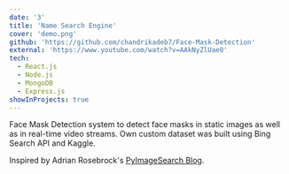```yaml
---
date: '3'
title: 'Name Search Engine'
cover: 'demo.png'
github: 'https://github.com/chandrikadeb7/Face-Mask-Detection'
external: 'https://www.youtube.com/watch?v=AAkNyZlUae0'
tech:
  - React.js
  - Node.js
  - MongoDB
  - Express.js
showInProjects: true
---
```


Face Mask Detection system to detect face masks in static images as well as in real-time video streams. Own custom dataset was built using Bing Search API and Kaggle.

Inspired by Adrian Rosebrock's [PyImageSearch Blog](https://www.pyimagesearch.com/2020/05/04/covid-19-face-mask-detector-with-opencv-keras-tensorflow-and-deep-learning/).
